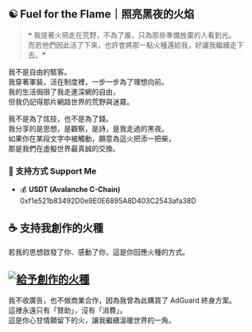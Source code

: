 ## ☯ Fuel for the Flame｜照亮黑夜的火焰

> ❝ 我提著火把走在荒野，不為了誰，只為那些準備放棄的人看到光。  
> 而若他們因此活了下來，也許會將那一點火種還給我，好讓我繼續走下去。❞

我不是自由的駭客。  
我穿著軍裝，活在制度裡，一步一步為了理想向前。  
我的生活侷限了我走進深網的自由，  
但我仍記得那片網路世界的荒野與迷霧。

我不是為了炫技，也不是為了錢。  
我分享的是思想，是觀察，是詩，是我走過的黑夜。  
如果你在某段文字中被觸動，願意為這火把添一把柴，  
那是我們在虛擬世界最真誠的交換。

### 💸 支持方式 Support Me

- 💰 **USDT (Avalanche C-Chain)**  
  0xf1e521b83492D0e9E0E6895A8D403C2543afa38D

## ☕ 支持我創作的火種
若我的思想啟發了你、感動了你，這是你回應火種的方式。

[![給予創作的火種](https://img.buymeacoffee.com/button-api/?text=給予創作的火種&emoji=🔥&slug=Waffle_tw&button_colour=FF5F5F&font_colour=ffffff&font_family=Cookie&outline_colour=000000&coffee_colour=ffffff)](https://www.buymeacoffee.com/Waffle_tw)
---

我不收廣告，也不做商業合作，因為我曾為此購買了 AdGuard 終身方案。  
這裡永遠只有「贊助」，沒有「消費」。  
這是你心甘情願留下的火，讓我繼續溫暖世界的一角。